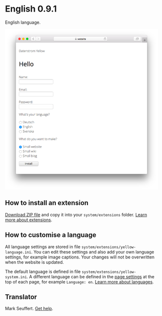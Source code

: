 # English 0.9.1

English language.

<p align="center"><img src="SCREENSHOT.png" alt="Screenshot"></p>

## How to install an extension

[Download ZIP file](https://github.com/annaesvensson/yellow-language/raw/main/downloads/english.zip) and copy it into your `system/extensions` folder. [Learn more about extensions](https://github.com/annaesvensson/yellow-update).

## How to customise a language

All language settings are stored in file `system/extensions/yellow-language.ini`. You can edit these settings and also add your own language settings, for example image captions. Your changes will not be overwritten when the website is updated.

The default language is defined in file `system/extensions/yellow-system.ini`. A different language can be defined in the [page settings](https://github.com/annaesvensson/yellow-core#settings-page) at the top of each page, for example `Language: en`. [Learn more about languages](https://datenstrom.se/yellow/help/how-to-customise-a-language).

## Translator

Mark Seuffert. [Get help](https://datenstrom.se/yellow/help/).
